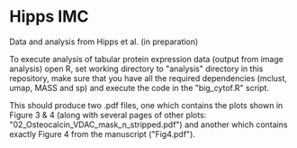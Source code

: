 # Hipps IMC
Data and analysis from Hipps et al. (in preparation)

To execute analysis of tabular protein expression data (output from image analysis) open R, set working directory to "analysis" directory in this repository, make sure that you have all the required dependencies (mclust, umap, MASS and sp) and execute the code in the "big_cytof.R" script.  

This should produce two .pdf files, one which contains the plots shown in Figure 3 & 4 (along with several pages of other plots: "02_Osteocalcin_VDAC_mask_n_stripped.pdf") and another which contains exactly Figure 4 from the manuscript ("Fig4.pdf").
